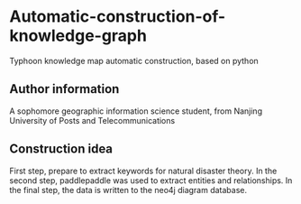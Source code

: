 # Automatic-construction-of-knowledge-graph
Typhoon knowledge map automatic construction, based on python
## Author information
A sophomore geographic information science student, from Nanjing University of Posts and Telecommunications
## Construction idea
First step, prepare to extract keywords for natural disaster theory. In the second step, paddlepaddle was used to extract entities and relationships. In the final step, the data is written to the neo4j diagram database.